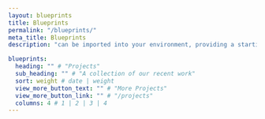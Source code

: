 ```yaml
---
layout: blueprints
title: Blueprints
permalink: "/blueprints/"
meta_title: Blueprints
description: "can be imported into your environment, providing a starting point for configuring your own solutions."

blueprints:
  heading: "" # "Projects"
  sub_heading: "" # "A collection of our recent work"
  sort: weight # date | weight
  view_more_button_text: "" # "More Projects"
  view_more_button_link: "" # "/projects"
  columns: 4 # 1 | 2 | 3 | 4
---
```

